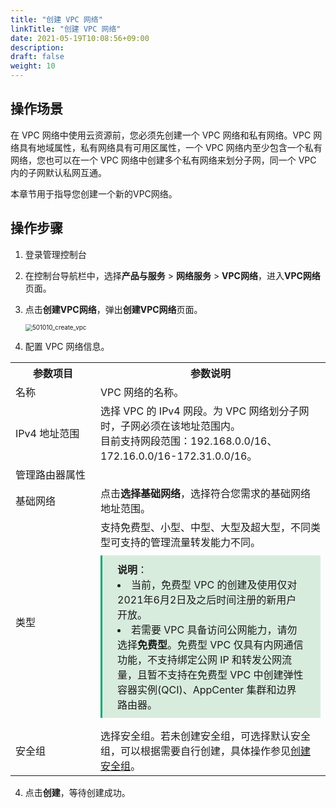 ```yaml
---
title: "创建 VPC 网络"
linkTitle: "创建 VPC 网络"
date: 2021-05-19T10:08:56+09:00
description:
draft: false
weight: 10
---
```


## 操作场景

在 VPC 网络中使用云资源前，您必须先创建一个 VPC 网络和私有网络。VPC 网络具有地域属性，私有网络具有可用区属性，一个 VPC 网络内至少包含一个私有网络，您也可以在一个 VPC 网络中创建多个私有网络来划分子网，同一个 VPC 内的子网默认私网互通。

本章节用于指导您创建一个新的VPC网络。

## 操作步骤

1. 登录管理控制台
2. 在控制台导航栏中，选择**产品与服务** > **网络服务** > **VPC网络**，进入**VPC网络**页面。

2. 点击**创建VPC网络**，弹出**创建VPC网络**页面。

   <img src="../../../_images/501010_create_vpc.png" alt="501010_create_vpc" style="zoom:70%;" />

3. 配置 VPC 网络信息。

<table>
  <tr>
  	<th style="text-align: center; width: 120px">参数项目</th>
 		<th style="text-align: center">参数说明</th>
  </tr>
  <tr>
  	<td>名称</td>
  	<td>VPC 网络的名称。</td>
  </tr>
  <tr>
  	<td>IPv4 地址范围</td>
  	<td>选择 VPC 的 IPv4 网段。为 VPC 网络划分子网时，子网必须在该地址范围内。<br>目前支持网段范围：192.168.0.0/16、172.16.0.0/16-172.31.0.0/16。</td>
  </tr>
<!--   <tr>
  	<td>IPv6网络地址</td>
  	<td>选择是否为 VPC 网络分配 IPv6 网段。<li><b>关闭IPv6</b>：默认选项，即不分配IPv6网段</li><li><b>系统自动分配</b>：开启 IPv6 功能，并自动为子网分配 IPv6 网段。</li></td>
  </tr> -->
   <tr>
  	<td colspan="2">管理路由器属性</td>
  </tr>
  <tr>
  	<td>基础网络</td>
    <td>点击<b>选择基础网络</b>，选择符合您需求的基础网络地址范围。</td>
  </tr>
  <tr>
  	<td>类型</td>
  	<td>支持免费型、小型、中型、大型及超大型，不同类型可支持的管理流量转发能力不同。 <br>
     <div style="background-color: #D8ECDE;padding: 10px 24px; margin: 10px 0;border-left:3px solid #00a971;"><b>说明</b>：
       <li>当前，免费型 VPC 的创建及使用仅对2021年6月2日及之后时间注册的新用户开放。</li>
       <li>若需要 VPC 具备访问公网能力，请勿选择<b>免费型</b>。免费型 VPC 仅具有内网通信功能，不支持绑定公网 IP 和转发公网流量，且暂不支持在免费型 VPC 中创建弹性容器实例(QCI)、AppCenter 集群和边界路由器。</li>
      </div>
   	</td>
  </tr>
  <tr>
  	<td>安全组</td>
    <td>选择安全组。若未创建安全组，可选择默认安全组，可以根据需要自行创建，具体操作参见<a  href="/security/security_group/manual/sg_create">创建安全组</a>。</td>
  </tr>
</table>




4. 点击**创建**，等待创建成功。

